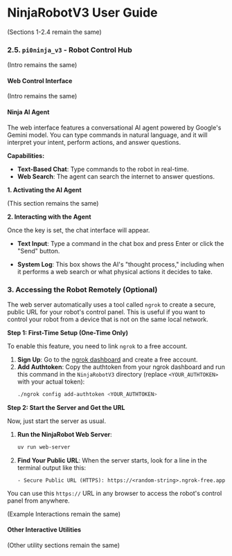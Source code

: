 # NinjaRobotV3 User Guide

(Sections 1-2.4 remain the same)

### 2.5. `pi0ninja_v3` - Robot Control Hub

(Intro remains the same)

#### Web Control Interface

(Intro remains the same)

#### Ninja AI Agent

The web interface features a conversational AI agent powered by Google's Gemini model. You can type commands in natural language, and it will interpret your intent, perform actions, and answer questions.

**Capabilities:**
- **Text-Based Chat**: Type commands to the robot in real-time.
- **Web Search**: The agent can search the internet to answer questions.

**1. Activating the AI Agent**

(This section remains the same)

**2. Interacting with the Agent**

Once the key is set, the chat interface will appear.

-   **Text Input**: Type a command in the chat box and press Enter or click the "Send" button.

-   **System Log**: This box shows the AI's "thought process," including when it performs a web search or what physical actions it decides to take.

### 3. Accessing the Robot Remotely (Optional)

The web server automatically uses a tool called `ngrok` to create a secure, public URL for your robot's control panel. This is useful if you want to control your robot from a device that is not on the same local network.

**Step 1: First-Time Setup (One-Time Only)**

To enable this feature, you need to link `ngrok` to a free account.

1.  **Sign Up**: Go to the [ngrok dashboard](https://dashboard.ngrok.com/signup) and create a free account.
2.  **Add Authtoken**: Copy the authtoken from your ngrok dashboard and run this command in the `NinjaRobotV3` directory (replace `<YOUR_AUTHTOKEN>` with your actual token):
    ```bash
    ./ngrok config add-authtoken <YOUR_AUTHTOKEN>
    ```

**Step 2: Start the Server and Get the URL**

Now, just start the server as usual.

1.  **Run the NinjaRobot Web Server**:
    ```bash
    uv run web-server
    ```
2.  **Find Your Public URL**: When the server starts, look for a line in the terminal output like this:
    ```
    - Secure Public URL (HTTPS): https://<random-string>.ngrok-free.app
    ```

You can use this `https://` URL in any browser to access the robot's control panel from anywhere.

(Example Interactions remain the same)

#### Other Interactive Utilities

(Other utility sections remain the same)